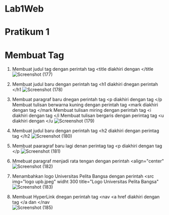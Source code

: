 # Lab1Web
# Pratikum 1
# Membuat Tag

1. Membuat judul tag dengan perintah tag <title diakhiri dengan </title
![Screenshot (177)](https://github.com/user-attachments/assets/a24573f9-953d-4cb9-bdd9-1a6bee91b81f)

2. Membuat judul baru dengan perintah tag <h1 diakhiri dnegan perintah </h1
![Screenshot (178)](https://github.com/user-attachments/assets/5328a93e-7d3f-4e16-b86f-1a9e029379c6)

3. Membuat paragraf baru dnegan perintah tag <p diakhiri dengan tag </p
   Membuat tulisan berwarna kuning dengan perintah tag <mark diakhiri dengan tag </mark
   Membuat tulisan miring dengan perintah tag <i diakhiri dengan tag </i
   Membuat tulisan bergaris dengan perintag tag <u diakhiri dengan </u
   ![Screenshot (179)](https://github.com/user-attachments/assets/23ee9932-4627-4d7d-aec3-68439eb0da60)

4. Membuat judul baru dengan perintah tag <h2 diakhiri dengan perintag tag </h2
   ![Screenshot (180)](https://github.com/user-attachments/assets/12630270-7b04-43dd-960e-696052219203)
   
5. Membuat paaragraf baru lagi denan perintag tag <p diakhiri dengan tag </p
   ![Screenshot (181)](https://github.com/user-attachments/assets/1ac4ba26-e4a1-42a4-a5fb-0b4d8bb36617)

6. Mmebuat paragraf menjadi rata tengan dengan perintah <align="center"
   ![Screenshot (182)](https://github.com/user-attachments/assets/d6610c46-e891-46c8-8af1-930424dbf81c)

7. Menambahkan logo Universitas Pelita Bangsa dengan perintah <src img="logo upb.jpeg" widht 300 title="Logo Universitas Pelita Bangsa"
![Screenshot (183)](https://github.com/user-attachments/assets/335b31fb-9224-4b67-a5bf-fac8cdbcc725)

8. Membuat HyperLink dnegan perintah tag <nav <a href diakhiri dengan tag </a dan </nav  
![Screenshot (185)](https://github.com/user-attachments/assets/30f5e300-1b31-4e00-9d6a-a162134d9d55)




